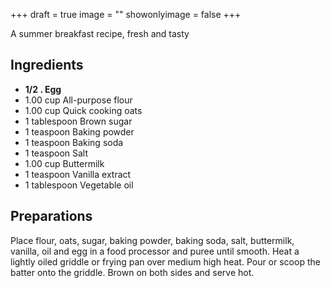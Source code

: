 +++
draft = true
image = ""
showonlyimage = false
+++

A summer breakfast recipe, fresh and tasty
<!--more-->

## Ingredients

- **1/2 . Egg**
- 1.00 cup All-purpose flour
- 1.00 cup Quick cooking oats
- 1 tablespoon Brown sugar
- 1 teaspoon Baking powder
- 1 teaspoon Baking soda
- 1 teaspoon Salt
- 1.00 cup Buttermilk
- 1 teaspoon Vanilla extract
- 1 tablespoon Vegetable oil

## Preparations

Place flour, oats, sugar, baking powder, baking soda, salt, buttermilk, vanilla, oil and egg in a food processor and puree until smooth. Heat a lightly oiled griddle or frying pan over medium high heat. Pour or scoop the batter onto the griddle. Brown on both sides and serve hot.  
